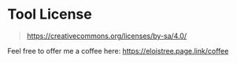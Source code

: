 # Tool License  
> https://creativecommons.org/licenses/by-sa/4.0/  
  
Feel free to offer me a coffee here:
https://eloistree.page.link/coffee